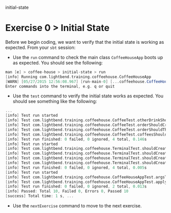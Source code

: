 initial-state

# Exercise 0 > Initial State

Before we begin coding, we want to verify that the initial state is working as expected. From your `sbt` session: 

- Use the `run` command to check the main class `CoffeeHouseApp` boots up as expected. You should see the following:

```scala
man [e] > coffee-house > initial-state > run
[info] Running com.lightbend.training.coffeehouse.CoffeeHouseApp
[WARN] [05/27/2015 12:56:08.967] [run-main-0] [...coffeehouse.CoffeeHouseApp(akka://coffee-house-system)] CoffeeHouseApp running
Enter commands into the terminal, e.g. q or quit
```

- Use the `test` command to verify the initial state works as expected. You should see something like the following:

```scala
...
[info] Test run started
[info] Test com.lightbend.training.coffeehouse.CoffeeTest.otherDrinkShouldReturnDrinkDifferentFromGivenCode started
[info] Test com.lightbend.training.coffeehouse.CoffeeTest.orderShouldCreateCorrectBeverageForGivenCode started
[info] Test com.lightbend.training.coffeehouse.CoffeeTest.orderShouldThrowExceptionForWrongBeverageCode started
[info] Test com.lightbend.training.coffeehouse.CoffeeTest.coffeesShouldContains_AkkaccinoCaffeJavaAndMochaPlay started
[info] Test run finished: 0 failed, 0 ignored, 4 total, 0.146s
[info] Test run started
[info] Test com.lightbend.training.coffeehouse.TerminalTest.shouldCreateUnknownFromCommand started
[info] Test com.lightbend.training.coffeehouse.TerminalTest.shouldCreateCorrectGuestFromCommand started
[info] Test com.lightbend.training.coffeehouse.TerminalTest.shouldCreateGetStatusFromCommand started
[info] Test com.lightbend.training.coffeehouse.TerminalTest.shouldCreateQuitFromCommand started
[info] Test run finished: 0 failed, 0 ignored, 4 total, 0.005s
[info] Test run started
[info] Test com.lightbend.training.coffeehouse.CoffeeHouseAppTest.argsToOptsShouldConvertArgsToOpts started
[info] Test com.lightbend.training.coffeehouse.CoffeeHouseAppTest.applySystemPropertiesShouldConvertOptsToSystemProps started
[info] Test run finished: 0 failed, 0 ignored, 2 total, 0.013s
[info] Passed: Total 10, Failed 0, Errors 0, Passed 10
[success] Total time: 1 s, ...
```

- Use the `nextExercise` command to move to the next exercise.

